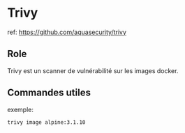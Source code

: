 # Trivy
ref: https://github.com/aquasecurity/trivy
## Role
Trivy est un scanner de vulnérabilité sur les images docker. 
## Commandes utiles
exemple: 
```
trivy image alpine:3.1.10
```
